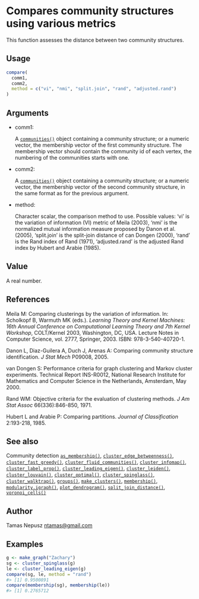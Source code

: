 # Compares community structures using various metrics

This function assesses the distance between two community structures.

## Usage

``` r
compare(
  comm1,
  comm2,
  method = c("vi", "nmi", "split.join", "rand", "adjusted.rand")
)
```

## Arguments

- comm1:

  A [`communities()`](https://r.igraph.org/reference/communities.md)
  object containing a community structure; or a numeric vector, the
  membership vector of the first community structure. The membership
  vector should contain the community id of each vertex, the numbering
  of the communities starts with one.

- comm2:

  A [`communities()`](https://r.igraph.org/reference/communities.md)
  object containing a community structure; or a numeric vector, the
  membership vector of the second community structure, in the same
  format as for the previous argument.

- method:

  Character scalar, the comparison method to use. Possible values: ‘vi’
  is the variation of information (VI) metric of Meila (2003), ‘nmi’ is
  the normalized mutual information measure proposed by Danon et al.
  (2005), ‘split.join’ is the split-join distance of can Dongen (2000),
  ‘rand’ is the Rand index of Rand (1971), ‘adjusted.rand’ is the
  adjusted Rand index by Hubert and Arabie (1985).

## Value

A real number.

## References

Meila M: Comparing clusterings by the variation of information. In:
Scholkopf B, Warmuth MK (eds.). *Learning Theory and Kernel Machines:
16th Annual Conference on Computational Learning Theory and 7th Kernel
Workshop*, COLT/Kernel 2003, Washington, DC, USA. Lecture Notes in
Computer Science, vol. 2777, Springer, 2003. ISBN: 978-3-540-40720-1.

Danon L, Diaz-Guilera A, Duch J, Arenas A: Comparing community structure
identification. *J Stat Mech* P09008, 2005.

van Dongen S: Performance criteria for graph clustering and Markov
cluster experiments. Technical Report INS-R0012, National Research
Institute for Mathematics and Computer Science in the Netherlands,
Amsterdam, May 2000.

Rand WM: Objective criteria for the evaluation of clustering methods. *J
Am Stat Assoc* 66(336):846-850, 1971.

Hubert L and Arabie P: Comparing partitions. *Journal of Classification*
2:193-218, 1985.

## See also

Community detection
[`as_membership()`](https://r.igraph.org/reference/as_membership.md),
[`cluster_edge_betweenness()`](https://r.igraph.org/reference/cluster_edge_betweenness.md),
[`cluster_fast_greedy()`](https://r.igraph.org/reference/cluster_fast_greedy.md),
[`cluster_fluid_communities()`](https://r.igraph.org/reference/cluster_fluid_communities.md),
[`cluster_infomap()`](https://r.igraph.org/reference/cluster_infomap.md),
[`cluster_label_prop()`](https://r.igraph.org/reference/cluster_label_prop.md),
[`cluster_leading_eigen()`](https://r.igraph.org/reference/cluster_leading_eigen.md),
[`cluster_leiden()`](https://r.igraph.org/reference/cluster_leiden.md),
[`cluster_louvain()`](https://r.igraph.org/reference/cluster_louvain.md),
[`cluster_optimal()`](https://r.igraph.org/reference/cluster_optimal.md),
[`cluster_spinglass()`](https://r.igraph.org/reference/cluster_spinglass.md),
[`cluster_walktrap()`](https://r.igraph.org/reference/cluster_walktrap.md),
[`groups()`](https://r.igraph.org/reference/groups.md),
[`make_clusters()`](https://r.igraph.org/reference/make_clusters.md),
[`membership()`](https://r.igraph.org/reference/communities.md),
[`modularity.igraph()`](https://r.igraph.org/reference/modularity.igraph.md),
[`plot_dendrogram()`](https://r.igraph.org/reference/plot_dendrogram.communities.md),
[`split_join_distance()`](https://r.igraph.org/reference/split_join_distance.md),
[`voronoi_cells()`](https://r.igraph.org/reference/voronoi_cells.md)

## Author

Tamas Nepusz <ntamas@gmail.com>

## Examples

``` r
g <- make_graph("Zachary")
sg <- cluster_spinglass(g)
le <- cluster_leading_eigen(g)
compare(sg, le, method = "rand")
#> [1] 0.9500891
compare(membership(sg), membership(le))
#> [1] 0.2765712
```
